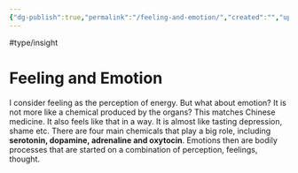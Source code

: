 ```yaml
---
{"dg-publish":true,"permalink":"/feeling-and-emotion/","created":"","updated":""}
---
```





#type/insight 

# Feeling and Emotion

I consider feeling as the perception of energy. But what about emotion? It is not more like a chemical produced by the organs? This matches Chinese medicine. It also feels like that in a way. It is almost like tasting depression, shame etc. There are four main chemicals that play a big role, including **serotonin, dopamine, adrenaline and oxytocin**. Emotions then are bodily processes that are started on a combination of perception, feelings, thought.